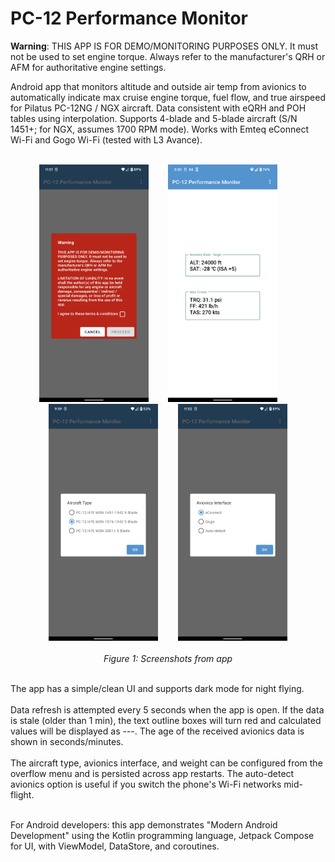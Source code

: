 # PC-12 Performance Monitor

<b>Warning</b>: THIS APP IS FOR DEMO/MONITORING PURPOSES ONLY. It must not be used to set engine torque. Always refer to the manufacturer's QRH or AFM
for authoritative engine settings.

Android app that monitors altitude and outside air temp from avionics to automatically indicate max cruise engine torque, fuel flow, and true airspeed for Pilatus PC-12NG / NGX aircraft. Data consistent with eQRH and POH tables using interpolation. Supports 4-blade and 5-blade aircraft (S/N 1451+; for NGX, assumes 1700 RPM mode). Works with Emteq eConnect Wi-Fi and Gogo Wi-Fi (tested with L3 Avance).  
<br/>

<p align="center">
<img src="https://raw.githubusercontent.com/daveyburke/PC-12-Performance-Monitor/main/Screenshot_1.png" alt="" width="175"/>&nbsp;&nbsp;&nbsp;&nbsp;&nbsp;&nbsp;&nbsp;&nbsp;<img src="https://raw.githubusercontent.com/daveyburke/PC-12-Performance-Monitor/main/Screenshot_2.png" alt="" width="175"/>&nbsp;&nbsp;&nbsp;&nbsp;&nbsp;&nbsp;&nbsp;&nbsp;<img src="https://raw.githubusercontent.com/daveyburke/PC-12-Performance-Monitor/main/Screenshot_3.png" alt="" width="175"/>&nbsp;&nbsp;&nbsp;&nbsp;&nbsp;&nbsp;&nbsp;&nbsp;<img src="https://raw.githubusercontent.com/daveyburke/PC-12-Performance-Monitor/main/Screenshot_4.png" alt="" width="175"/>
<br/>
<br/>
<em>Figure 1: Screenshots from app</em>
</p>

<br/>
The app has a simple/clean UI and supports dark mode for night flying. 
<br/>
<br/>
Data refresh is attempted every 5 seconds when the app is open. If the data is stale (older than 1 min), the text outline boxes will turn red and calculated values will be displayed as ---. The age of the received avionics data is shown in seconds/minutes.
<br/>
<br/>The aircraft type, avionics interface, and weight can be configured from the overflow menu and is persisted across app restarts. The auto-detect avionics option is useful if you switch the phone's Wi-Fi networks mid-flight.
<br/>
<br/>

For Android developers: this app demonstrates "Modern Android Development" using the Kotlin programming language, Jetpack Compose for UI, with ViewModel, DataStore, and coroutines.


